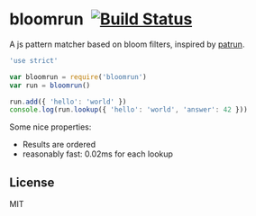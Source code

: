 # bloomrun&nbsp;&nbsp;[![Build Status](https://travis-ci.org/mcollina/bloomrun.svg?branch=master)](https://travis-ci.org/mcollina/bloomrun)

A js pattern matcher based on bloom filters, inspired by [patrun](http://npm.im/patrun).

```js
'use strict'

var bloomrun = require('bloomrun')
var run = bloomrun()

run.add({ 'hello': 'world' })
console.log(run.lookup({ 'hello': 'world', 'answer': 42 }))
```

Some nice properties:

* Results are ordered
* reasonably fast: 0.02ms for each lookup

## License

MIT

